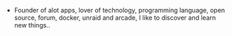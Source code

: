 - Founder of alot apps, lover of technology, programming language, open source, forum, docker, unraid and arcade, I like to discover and learn new things..
  <br>





















































































































































































































































































































































































